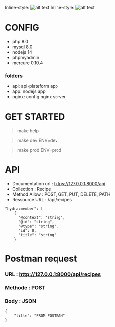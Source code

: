 Inline-style: 
![alt text](https://d31ezp3r8jwmks.cloudfront.net/P4LMkQbCoYdT6NiE8ZjETEbw)
Inline-style: 
![alt text](https://www.nilobstat.com/media/1020/logo-symfony.png?width=250)

# CONFIG
- php 8.0
- mysql 8.0
- nodejs 14
- phpmyadmin
- mercure 0.10.4

### folders

- api: api-plateform app
- app: nodejs app
- nginx: config nginx server

# GET STARTED

> make help

> make dev ENV=dev

> make prod ENV=prod

# API

- Documentation url : https://127.0.0.1:8000/api
- Collection : Recipe
- Method Allow : POST, GET, PUT, DELETE, PATH
- Ressource URL : /api/recipes

```
"hydra:member": [
    {
      "@context": "string",
      "@id": "string",
      "@type": "string",
      "id": 0,
      "title": "string"
    }
```

# Postman request

### URL : http://127.0.0.1:8000/api/recipes
### Methode : POST
### Body : JSON
```
{
    "title": "FROM POSTMAN"
}
```

